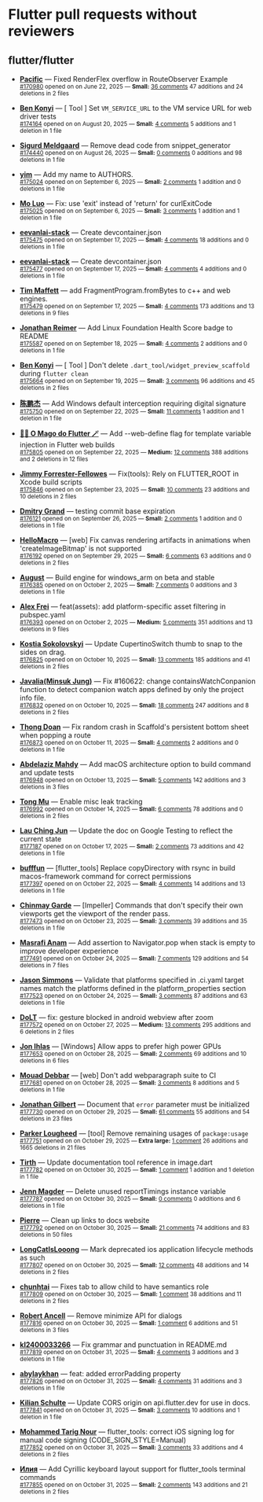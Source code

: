# Flutter pull requests without reviewers

## flutter/flutter

* **[Pacific](https://github.com/prash4931)** &mdash; Fixed RenderFlex overflow in RouteObserver Example<br />
  <sub>[#170980](https://github.com/flutter/flutter/pull/170980) opened on on June 22, 2025 &mdash; **Small:** [36 comments](https://github.com/flutter/flutter/pull/170980) 47 additions and 24 deletions in 2 files</sub><br />

* **[Ben Konyi](https://github.com/bkonyi)** &mdash; [ Tool ] Set `VM_SERVICE_URL` to the VM service URL for web driver tests<br />
  <sub>[#174164](https://github.com/flutter/flutter/pull/174164) opened on on August 20, 2025 &mdash; **Small:** [4 comments](https://github.com/flutter/flutter/pull/174164) 5 additions and 1 deletion in 1 file</sub><br />

* **[Sigurd Meldgaard](https://github.com/sigurdm)** &mdash; Remove dead code from snippet_generator<br />
  <sub>[#174440](https://github.com/flutter/flutter/pull/174440) opened on on August 26, 2025 &mdash; **Small:** [0 comments](https://github.com/flutter/flutter/pull/174440) 0 additions and 98 deletions in 1 file</sub><br />

* **[yim](https://github.com/yiiim)** &mdash; Add my name to AUTHORS.<br />
  <sub>[#175024](https://github.com/flutter/flutter/pull/175024) opened on on September 6, 2025 &mdash; **Small:** [2 comments](https://github.com/flutter/flutter/pull/175024) 1 addition and 0 deletions in 1 file</sub><br />

* **[Mo Luo](https://github.com/moluopro)** &mdash; Fix: use 'exit' instead of 'return' for curlExitCode<br />
  <sub>[#175025](https://github.com/flutter/flutter/pull/175025) opened on on September 6, 2025 &mdash; **Small:** [3 comments](https://github.com/flutter/flutter/pull/175025) 1 addition and 1 deletion in 1 file</sub><br />

* **[eevanlai-stack](https://github.com/eevanlai-stack)** &mdash; Create devcontainer.json<br />
  <sub>[#175475](https://github.com/flutter/flutter/pull/175475) opened on on September 17, 2025 &mdash; **Small:** [4 comments](https://github.com/flutter/flutter/pull/175475) 18 additions and 0 deletions in 1 file</sub><br />

* **[eevanlai-stack](https://github.com/eevanlai-stack)** &mdash; Create devcontainer.json<br />
  <sub>[#175477](https://github.com/flutter/flutter/pull/175477) opened on on September 17, 2025 &mdash; **Small:** [4 comments](https://github.com/flutter/flutter/pull/175477) 4 additions and 0 deletions in 1 file</sub><br />

* **[Tim Maffett](https://github.com/timmaffett)** &mdash; add FragmentProgram.fromBytes to c++ and web engines. <br />
  <sub>[#175479](https://github.com/flutter/flutter/pull/175479) opened on on September 17, 2025 &mdash; **Small:** [4 comments](https://github.com/flutter/flutter/pull/175479) 173 additions and 13 deletions in 9 files</sub><br />

* **[Jonathan Reimer](https://github.com/jonathimer)** &mdash; Add Linux Foundation Health Score badge to README<br />
  <sub>[#175587](https://github.com/flutter/flutter/pull/175587) opened on on September 18, 2025 &mdash; **Small:** [4 comments](https://github.com/flutter/flutter/pull/175587) 2 additions and 0 deletions in 1 file</sub><br />

* **[Ben Konyi](https://github.com/bkonyi)** &mdash; [ Tool ] Don't delete `.dart_tool/widget_preview_scaffold` during `flutter clean`<br />
  <sub>[#175664](https://github.com/flutter/flutter/pull/175664) opened on on September 19, 2025 &mdash; **Small:** [3 comments](https://github.com/flutter/flutter/pull/175664) 96 additions and 45 deletions in 2 files</sub><br />

* **[陈鹏杰](https://github.com/idcpj)** &mdash; Add Windows default interception requiring digital signature<br />
  <sub>[#175750](https://github.com/flutter/flutter/pull/175750) opened on on September 22, 2025 &mdash; **Small:** [11 comments](https://github.com/flutter/flutter/pull/175750) 1 addition and 1 deletion in 1 file</sub><br />

* **[🧙‍♂️ O Mago do Flutter 🪄](https://github.com/ulisseshen)** &mdash; Add --web-define flag for template variable injection in Flutter web builds<br />
  <sub>[#175805](https://github.com/flutter/flutter/pull/175805) opened on on September 22, 2025 &mdash; **Medium:** [12 comments](https://github.com/flutter/flutter/pull/175805) 388 additions and 2 deletions in 12 files</sub><br />

* **[Jimmy Forrester-Fellowes](https://github.com/jimmyff)** &mdash; Fix(tools): Rely on FLUTTER_ROOT in Xcode build scripts<br />
  <sub>[#175846](https://github.com/flutter/flutter/pull/175846) opened on on September 23, 2025 &mdash; **Small:** [10 comments](https://github.com/flutter/flutter/pull/175846) 23 additions and 10 deletions in 2 files</sub><br />

* **[Dmitry Grand](https://github.com/ievdokdm)** &mdash; testing commit base expiration<br />
  <sub>[#176121](https://github.com/flutter/flutter/pull/176121) opened on on September 26, 2025 &mdash; **Small:** [2 comments](https://github.com/flutter/flutter/pull/176121) 1 addition and 0 deletions in 1 file</sub><br />

* **[HelloMacro](https://github.com/HelloMacro)** &mdash; [web] Fix canvas rendering artifacts in animations when 'createImageBitmap' is not supported<br />
  <sub>[#176192](https://github.com/flutter/flutter/pull/176192) opened on on September 29, 2025 &mdash; **Small:** [6 comments](https://github.com/flutter/flutter/pull/176192) 63 additions and 0 deletions in 2 files</sub><br />

* **[August](https://github.com/Gustl22)** &mdash; Build engine for windows_arm on beta and stable<br />
  <sub>[#176385](https://github.com/flutter/flutter/pull/176385) opened on on October 2, 2025 &mdash; **Small:** [7 comments](https://github.com/flutter/flutter/pull/176385) 0 additions and 3 deletions in 1 file</sub><br />

* **[Alex Frei](https://github.com/hm21)** &mdash; feat(assets): add platform-specific asset filtering in pubspec.yaml<br />
  <sub>[#176393](https://github.com/flutter/flutter/pull/176393) opened on on October 2, 2025 &mdash; **Medium:** [5 comments](https://github.com/flutter/flutter/pull/176393) 351 additions and 13 deletions in 9 files</sub><br />

* **[Kostia Sokolovskyi](https://github.com/ksokolovskyi)** &mdash; Update CupertinoSwitch thumb to snap to the sides on drag.<br />
  <sub>[#176825](https://github.com/flutter/flutter/pull/176825) opened on on October 10, 2025 &mdash; **Small:** [13 comments](https://github.com/flutter/flutter/pull/176825) 185 additions and 41 deletions in 2 files</sub><br />

* **[Javalia(Minsuk Jung)](https://github.com/garrettjavalia)** &mdash; Fix #160622: change containsWatchConpanion function to detect companion watch apps defined by only the project info file.<br />
  <sub>[#176832](https://github.com/flutter/flutter/pull/176832) opened on on October 10, 2025 &mdash; **Small:** [18 comments](https://github.com/flutter/flutter/pull/176832) 247 additions and 8 deletions in 2 files</sub><br />

* **[Thong Doan](https://github.com/thongdoan)** &mdash; Fix random crash in Scaffold's persistent bottom sheet when popping a route<br />
  <sub>[#176873](https://github.com/flutter/flutter/pull/176873) opened on on October 11, 2025 &mdash; **Small:** [4 comments](https://github.com/flutter/flutter/pull/176873) 2 additions and 0 deletions in 1 file</sub><br />

* **[Abdelaziz Mahdy](https://github.com/abdelaziz-mahdy)** &mdash; Add macOS architecture option to build command and update tests<br />
  <sub>[#176948](https://github.com/flutter/flutter/pull/176948) opened on on October 13, 2025 &mdash; **Small:** [5 comments](https://github.com/flutter/flutter/pull/176948) 142 additions and 3 deletions in 3 files</sub><br />

* **[Tong Mu](https://github.com/dkwingsmt)** &mdash; Enable misc leak tracking<br />
  <sub>[#176992](https://github.com/flutter/flutter/pull/176992) opened on on October 14, 2025 &mdash; **Small:** [6 comments](https://github.com/flutter/flutter/pull/176992) 78 additions and 0 deletions in 2 files</sub><br />

* **[Lau Ching Jun](https://github.com/chingjun)** &mdash; Update the doc on Google Testing to reflect the current state<br />
  <sub>[#177187](https://github.com/flutter/flutter/pull/177187) opened on on October 17, 2025 &mdash; **Small:** [2 comments](https://github.com/flutter/flutter/pull/177187) 73 additions and 42 deletions in 1 file</sub><br />

* **[bufffun](https://github.com/bufffun)** &mdash; [flutter_tools] Replace copyDirectory with rsync in build macos-framework command for correct permissions<br />
  <sub>[#177397](https://github.com/flutter/flutter/pull/177397) opened on on October 22, 2025 &mdash; **Small:** [4 comments](https://github.com/flutter/flutter/pull/177397) 14 additions and 13 deletions in 1 file</sub><br />

* **[Chinmay Garde](https://github.com/chinmaygarde)** &mdash; [Impeller] Commands that don't specify their own viewports get the viewport of the render pass.<br />
  <sub>[#177473](https://github.com/flutter/flutter/pull/177473) opened on on October 23, 2025 &mdash; **Small:** [3 comments](https://github.com/flutter/flutter/pull/177473) 39 additions and 35 deletions in 1 file</sub><br />

* **[Masrafi Anam](https://github.com/Masrafi)** &mdash; Add assertion to Navigator.pop when stack is empty to improve developer experience<br />
  <sub>[#177491](https://github.com/flutter/flutter/pull/177491) opened on on October 24, 2025 &mdash; **Small:** [7 comments](https://github.com/flutter/flutter/pull/177491) 129 additions and 54 deletions in 7 files</sub><br />

* **[Jason Simmons](https://github.com/jason-simmons)** &mdash; Validate that platforms specified in .ci.yaml target names match the platforms defined in the platform_properties section<br />
  <sub>[#177523](https://github.com/flutter/flutter/pull/177523) opened on on October 24, 2025 &mdash; **Small:** [3 comments](https://github.com/flutter/flutter/pull/177523) 87 additions and 63 deletions in 1 file</sub><br />

* **[DoLT](https://github.com/letrungdo)** &mdash; fix: gesture blocked in android webview after zoom<br />
  <sub>[#177572](https://github.com/flutter/flutter/pull/177572) opened on on October 27, 2025 &mdash; **Medium:** [13 comments](https://github.com/flutter/flutter/pull/177572) 295 additions and 6 deletions in 2 files</sub><br />

* **[Jon Ihlas](https://github.com/9AZX)** &mdash; [Windows] Allow apps to prefer high power GPUs<br />
  <sub>[#177653](https://github.com/flutter/flutter/pull/177653) opened on on October 28, 2025 &mdash; **Small:** [2 comments](https://github.com/flutter/flutter/pull/177653) 69 additions and 10 deletions in 6 files</sub><br />

* **[Mouad Debbar](https://github.com/mdebbar)** &mdash; [web] Don't add webparagraph suite to CI<br />
  <sub>[#177681](https://github.com/flutter/flutter/pull/177681) opened on on October 28, 2025 &mdash; **Small:** [3 comments](https://github.com/flutter/flutter/pull/177681) 8 additions and 5 deletions in 1 file</sub><br />

* **[Jonathan Gilbert](https://github.com/logiclrd)** &mdash; Document that `error` parameter must be initialized<br />
  <sub>[#177730](https://github.com/flutter/flutter/pull/177730) opened on on October 29, 2025 &mdash; **Small:** [61 comments](https://github.com/flutter/flutter/pull/177730) 55 additions and 54 deletions in 23 files</sub><br />

* **[Parker Lougheed](https://github.com/parlough)** &mdash; [tool] Remove remaining usages of `package:usage`<br />
  <sub>[#177751](https://github.com/flutter/flutter/pull/177751) opened on on October 29, 2025 &mdash; **Extra large:** [1 comment](https://github.com/flutter/flutter/pull/177751) 26 additions and 1665 deletions in 21 files</sub><br />

* **[Tirth](https://github.com/piedcipher)** &mdash; Update documentation tool reference in image.dart<br />
  <sub>[#177782](https://github.com/flutter/flutter/pull/177782) opened on on October 30, 2025 &mdash; **Small:** [1 comment](https://github.com/flutter/flutter/pull/177782) 1 addition and 1 deletion in 1 file</sub><br />

* **[Jenn Magder](https://github.com/jmagman)** &mdash; Delete unused reportTimings instance variable<br />
  <sub>[#177787](https://github.com/flutter/flutter/pull/177787) opened on on October 30, 2025 &mdash; **Small:** [0 comments](https://github.com/flutter/flutter/pull/177787) 0 additions and 6 deletions in 1 file</sub><br />

* **[Pierre](https://github.com/guidezpl)** &mdash; Clean up links to docs website<br />
  <sub>[#177792](https://github.com/flutter/flutter/pull/177792) opened on on October 30, 2025 &mdash; **Small:** [21 comments](https://github.com/flutter/flutter/pull/177792) 74 additions and 83 deletions in 50 files</sub><br />

* **[LongCatIsLooong](https://github.com/LongCatIsLooong)** &mdash; Mark deprecated ios application lifecycle methods as such<br />
  <sub>[#177807](https://github.com/flutter/flutter/pull/177807) opened on on October 30, 2025 &mdash; **Small:** [12 comments](https://github.com/flutter/flutter/pull/177807) 48 additions and 14 deletions in 2 files</sub><br />

* **[chunhtai](https://github.com/chunhtai)** &mdash; Fixes tab to allow child to have semantics role<br />
  <sub>[#177809](https://github.com/flutter/flutter/pull/177809) opened on on October 30, 2025 &mdash; **Small:** [1 comment](https://github.com/flutter/flutter/pull/177809) 38 additions and 11 deletions in 2 files</sub><br />

* **[Robert Ancell](https://github.com/robert-ancell)** &mdash; Remove minimize API for dialogs<br />
  <sub>[#177816](https://github.com/flutter/flutter/pull/177816) opened on on October 30, 2025 &mdash; **Small:** [1 comment](https://github.com/flutter/flutter/pull/177816) 6 additions and 51 deletions in 3 files</sub><br />

* **[kl2400033266](https://github.com/kl2400033266)** &mdash; Fix grammar and punctuation in README.md<br />
  <sub>[#177819](https://github.com/flutter/flutter/pull/177819) opened on on October 31, 2025 &mdash; **Small:** [4 comments](https://github.com/flutter/flutter/pull/177819) 3 additions and 3 deletions in 1 file</sub><br />

* **[abylaykhan](https://github.com/abikko)** &mdash; feat: added errorPadding property<br />
  <sub>[#177826](https://github.com/flutter/flutter/pull/177826) opened on on October 31, 2025 &mdash; **Small:** [4 comments](https://github.com/flutter/flutter/pull/177826) 31 additions and 3 deletions in 1 file</sub><br />

* **[Kilian Schulte](https://github.com/schultek)** &mdash; Update CORS origin on api.flutter.dev for use in docs.<br />
  <sub>[#177841](https://github.com/flutter/flutter/pull/177841) opened on on October 31, 2025 &mdash; **Small:** [3 comments](https://github.com/flutter/flutter/pull/177841) 10 additions and 1 deletion in 1 file</sub><br />

* **[Mohammed Tarig Nour](https://github.com/MohammedTarigg)** &mdash; flutter_tools: correct iOS signing log for manual code signing (CODE_SIGN_STYLE=Manual)<br />
  <sub>[#177852](https://github.com/flutter/flutter/pull/177852) opened on on October 31, 2025 &mdash; **Small:** [3 comments](https://github.com/flutter/flutter/pull/177852) 33 additions and 4 deletions in 2 files</sub><br />

* **[Илия](https://github.com/777genius)** &mdash; Add Cyrillic keyboard layout support for flutter_tools terminal commands<br />
  <sub>[#177855](https://github.com/flutter/flutter/pull/177855) opened on on October 31, 2025 &mdash; **Small:** [2 comments](https://github.com/flutter/flutter/pull/177855) 143 additions and 21 deletions in 2 files</sub><br />

